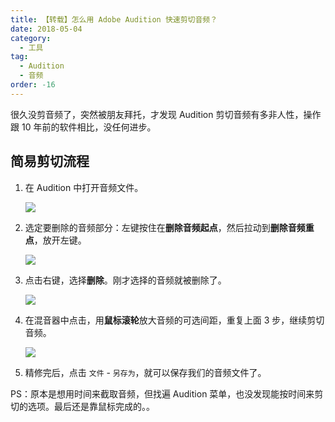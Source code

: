 ```yaml
---
title: 【转载】怎么用 Adobe Audition 快速剪切音频？
date: 2018-05-04
category:
  - 工具
tag:
  - Audition
  - 音频
order: -16
---
```


很久没剪音频了，突然被朋友拜托，才发现 Audition 剪切音频有多非人性，操作跟 10 年前的软件相比，没任何进步。

## 简易剪切流程

1. 在 Audition 中打开音频文件。

   ![](http://tc.seoipo.com/20180504152233.png)

2. 选定要删除的音频部分：左键按住在**删除音频起点**，然后拉动到**删除音频重点**，放开左键。

   ![](http://tc.seoipo.com/20180504151226.png)

3. 点击右键，选择**删除**。刚才选择的音频就被删除了。

   ![](http://tc.seoipo.com/20180504151306.png)

4. 在混音器中点击，用**鼠标滚轮**放大音频的可选间距，重复上面 3 步，继续剪切音频。

   ![](http://tc.seoipo.com/20180504151816.png)

5. 精修完后，点击 `文件` - `另存为`，就可以保存我们的音频文件了。

PS：原本是想用时间来截取音频，但找遍 Audition 菜单，也没发现能按时间来剪切的选项。最后还是靠鼠标完成的。。
